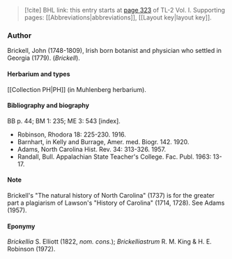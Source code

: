 > [!cite] BHL link: this entry starts at [page 323](https://www.biodiversitylibrary.org/item/103414#page/371/mode/1up) of TL-2 Vol. I.
> Supporting pages: [[Abbreviations|abbreviations]], [[Layout key|layout key]].

### Author

Brickell, John (1748-1809), Irish born botanist and physician who settled in Georgia (1779). (*Brickell*).

#### Herbarium and types

[[Collection PH|PH]] (in Muhlenberg herbarium).

#### Bibliography and biography

BB p. 44; BM 1: 235; ME 3: 543 \[index\].
- Robinson, Rhodora 18: 225-230. 1916.
- Barnhart, in Kelly and Burrage, Amer. med. Biogr. 142. 1920.
- Adams, North Carolina Hist. Rev. 34: 313-326. 1957.
- Randall, Bull. Appalachian State Teacher's College. Fac. Publ. 1963: 13-17.

#### Note

Brickell's "The natural history of North Carolina" (1737) is for the greater part a plagiarism of Lawson's "History of Carolina" (1714, 1728). See Adams (1957).

#### Eponymy

*Brickellia* S. Elliott (1822, *nom. cons.*); *Brickelliastrum* R. M. King & H. E. Robinson (1972).

